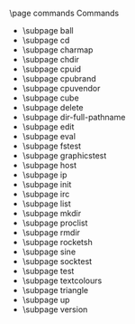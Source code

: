 \page commands Commands

- \subpage ball
- \subpage cd
- \subpage charmap
- \subpage chdir
- \subpage cpuid
- \subpage cpubrand
- \subpage cpuvendor
- \subpage cube
- \subpage delete
- \subpage dir-full-pathname
- \subpage edit
- \subpage eval
- \subpage fstest
- \subpage graphicstest
- \subpage host
- \subpage ip
- \subpage init
- \subpage irc
- \subpage list
- \subpage mkdir
- \subpage proclist
- \subpage rmdir
- \subpage rocketsh
- \subpage sine
- \subpage socktest
- \subpage test
- \subpage textcolours
- \subpage triangle
- \subpage up
- \subpage version
